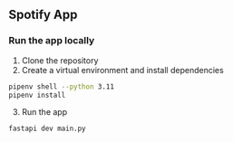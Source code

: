 ## Spotify App

### Run the app locally

1. Clone the repository
2. Create a virtual environment and install dependencies
```bash
pipenv shell --python 3.11
pipenv install
```
3. Run the app
```bash
fastapi dev main.py
```
